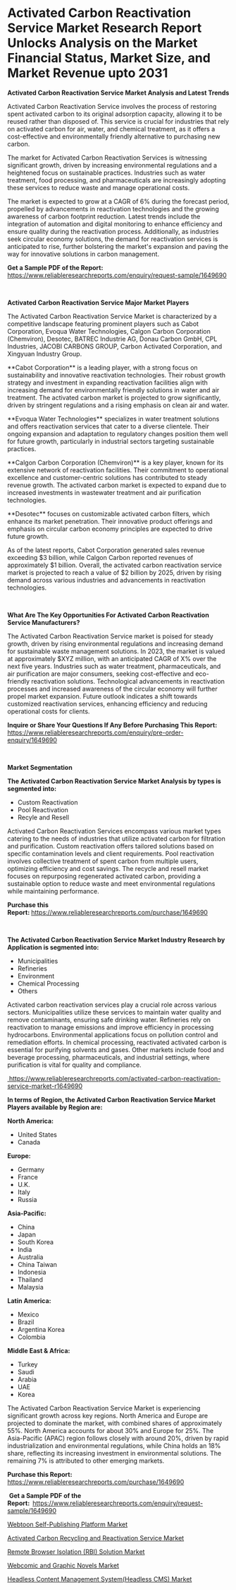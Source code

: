 <p><h1>Activated Carbon Reactivation Service Market Research Report Unlocks Analysis on the Market Financial Status, Market Size, and Market Revenue upto 2031</h1></p><p><strong>Activated Carbon Reactivation Service Market Analysis and Latest Trends</strong></p>
<p><p>Activated Carbon Reactivation Service involves the process of restoring spent activated carbon to its original adsorption capacity, allowing it to be reused rather than disposed of. This service is crucial for industries that rely on activated carbon for air, water, and chemical treatment, as it offers a cost-effective and environmentally friendly alternative to purchasing new carbon.</p><p>The market for Activated Carbon Reactivation Services is witnessing significant growth, driven by increasing environmental regulations and a heightened focus on sustainable practices. Industries such as water treatment, food processing, and pharmaceuticals are increasingly adopting these services to reduce waste and manage operational costs.</p><p>The market is expected to grow at a CAGR of 6% during the forecast period, propelled by advancements in reactivation technologies and the growing awareness of carbon footprint reduction. Latest trends include the integration of automation and digital monitoring to enhance efficiency and ensure quality during the reactivation process. Additionally, as industries seek circular economy solutions, the demand for reactivation services is anticipated to rise, further bolstering the market's expansion and paving the way for innovative solutions in carbon management.</p></p>
<p><strong>Get a Sample PDF of the Report:&nbsp;</strong> <a href="https://www.reliableresearchreports.com/enquiry/request-sample/1649690?utm_campaign=34&utm_medium=2&utm_source=Github&utm_content=ia&utm_term=29122024&utm_id=activated-carbon-reactivation-service">https://www.reliableresearchreports.com/enquiry/request-sample/1649690</a></p>
<p>&nbsp;</p>
<p><strong>Activated Carbon Reactivation Service Major Market Players</strong></p>
<p><p>The Activated Carbon Reactivation Service Market is characterized by a competitive landscape featuring prominent players such as Cabot Corporation, Evoqua Water Technologies, Calgon Carbon Corporation (Chemviron), Desotec, BATREC Industrie AG, Donau Carbon GmbH, CPL Industries, JACOBI CARBONS GROUP, Carbon Activated Corporation, and Xingyuan Industry Group.</p><p>**Cabot Corporation** is a leading player, with a strong focus on sustainability and innovative reactivation technologies. Their robust growth strategy and investment in expanding reactivation facilities align with increasing demand for environmentally friendly solutions in water and air treatment. The activated carbon market is projected to grow significantly, driven by stringent regulations and a rising emphasis on clean air and water.</p><p>**Evoqua Water Technologies** specializes in water treatment solutions and offers reactivation services that cater to a diverse clientele. Their ongoing expansion and adaptation to regulatory changes position them well for future growth, particularly in industrial sectors targeting sustainable practices.</p><p>**Calgon Carbon Corporation (Chemviron)** is a key player, known for its extensive network of reactivation facilities. Their commitment to operational excellence and customer-centric solutions has contributed to steady revenue growth. The activated carbon market is expected to expand due to increased investments in wastewater treatment and air purification technologies.</p><p>**Desotec** focuses on customizable activated carbon filters, which enhance its market penetration. Their innovative product offerings and emphasis on circular carbon economy principles are expected to drive future growth.</p><p>As of the latest reports, Cabot Corporation generated sales revenue exceeding $3 billion, while Calgon Carbon reported revenues of approximately $1 billion. Overall, the activated carbon reactivation service market is projected to reach a value of $2 billion by 2025, driven by rising demand across various industries and advancements in reactivation technologies.</p></p>
<p>&nbsp;</p>
<p><strong>What Are The Key Opportunities For Activated Carbon Reactivation Service Manufacturers?</strong></p>
<p><p>The Activated Carbon Reactivation Service market is poised for steady growth, driven by rising environmental regulations and increasing demand for sustainable waste management solutions. In 2023, the market is valued at approximately $XYZ million, with an anticipated CAGR of X% over the next five years. Industries such as water treatment, pharmaceuticals, and air purification are major consumers, seeking cost-effective and eco-friendly reactivation solutions. Technological advancements in reactivation processes and increased awareness of the circular economy will further propel market expansion. Future outlook indicates a shift towards customized reactivation services, enhancing efficiency and reducing operational costs for clients.</p></p>
<p><strong>Inquire or Share Your Questions If Any Before Purchasing This Report:</strong> <a href="https://www.reliableresearchreports.com/enquiry/pre-order-enquiry/1649690?utm_campaign=34&utm_medium=2&utm_source=Github&utm_content=ia&utm_term=29122024&utm_id=activated-carbon-reactivation-service">https://www.reliableresearchreports.com/enquiry/pre-order-enquiry/1649690</a></p>
<p>&nbsp;</p>
<p><strong>Market Segmentation</strong></p>
<p><strong>The Activated Carbon Reactivation Service Market Analysis by types is segmented into:</strong></p>
<p><ul><li>Custom Reactivation</li><li>Pool Reactivation</li><li>Recyle and Resell</li></ul></p>
<p><p>Activated Carbon Reactivation Services encompass various market types catering to the needs of industries that utilize activated carbon for filtration and purification. Custom reactivation offers tailored solutions based on specific contamination levels and client requirements. Pool reactivation involves collective treatment of spent carbon from multiple users, optimizing efficiency and cost savings. The recycle and resell market focuses on repurposing regenerated activated carbon, providing a sustainable option to reduce waste and meet environmental regulations while maintaining performance.</p></p>
<p><strong>Purchase this Report:&nbsp;</strong><a href="https://www.reliableresearchreports.com/purchase/1649690?utm_campaign=34&utm_medium=2&utm_source=Github&utm_content=ia&utm_term=29122024&utm_id=activated-carbon-reactivation-service">https://www.reliableresearchreports.com/purchase/1649690</a></p>
<p>&nbsp;</p>
<p><strong>The Activated Carbon Reactivation Service Market Industry Research by Application is segmented into:</strong></p>
<p><ul><li>Municipalities</li><li>Refineries</li><li>Environment</li><li>Chemical Processing</li><li>Others</li></ul></p>
<p><p>Activated carbon reactivation services play a crucial role across various sectors. Municipalities utilize these services to maintain water quality and remove contaminants, ensuring safe drinking water. Refineries rely on reactivation to manage emissions and improve efficiency in processing hydrocarbons. Environmental applications focus on pollution control and remediation efforts. In chemical processing, reactivated activated carbon is essential for purifying solvents and gases. Other markets include food and beverage processing, pharmaceuticals, and industrial settings, where purification is vital for quality and compliance.</p></p>
<p><a href="https://www.reliableresearchreports.com/activated-carbon-reactivation-service-market-r1649690?utm_campaign=34&utm_medium=2&utm_source=Github&utm_content=ia&utm_term=29122024&utm_id=activated-carbon-reactivation-service">&nbsp;https://www.reliableresearchreports.com/activated-carbon-reactivation-service-market-r1649690</a></p>
<p><strong>In terms of Region, the Activated Carbon Reactivation Service Market Players available by Region are:</strong></p>
<p>
    <p> <strong> North America: </strong>
        <ul>
            <li>United States</li>
            <li>Canada</li>
        </ul>
        </p> 
    <p> <strong> Europe: </strong>
        <ul>
            <li>Germany</li>
            <li>France</li>
            <li>U.K.</li>
            <li>Italy</li>
            <li>Russia</li>
        </ul>
        </p> 
    <p> <strong> Asia-Pacific: </strong>
        <ul>
            <li>China</li>
            <li>Japan</li>
            <li>South Korea</li>
            <li>India</li>
            <li>Australia</li>
            <li>China Taiwan</li>
            <li>Indonesia</li>
            <li>Thailand</li>
            <li>Malaysia</li>
        </ul>
        </p> 
    <p> <strong> Latin America: </strong>
        <ul>
            <li>Mexico</li>
            <li>Brazil</li>
            <li>Argentina Korea</li>
            <li>Colombia</li>
        </ul>
        </p> 
    <p> <strong> Middle East & Africa: </strong>
        <ul>
            <li>Turkey</li>
            <li>Saudi</li>
            <li>Arabia</li>
            <li>UAE</li>
            <li>Korea</li>
        </ul>
    </p>
    </p>
<p><p>The Activated Carbon Reactivation Service Market is experiencing significant growth across key regions. North America and Europe are projected to dominate the market, with combined shares of approximately 55%. North America accounts for about 30% and Europe for 25%. The Asia-Pacific (APAC) region follows closely with around 20%, driven by rapid industrialization and environmental regulations, while China holds an 18% share, reflecting its increasing investment in environmental solutions. The remaining 7% is attributed to other emerging markets.</p></p>
<p><strong>Purchase this Report: </strong><a href="https://www.reliableresearchreports.com/purchase/1649690?utm_campaign=34&utm_medium=2&utm_source=Github&utm_content=ia&utm_term=29122024&utm_id=activated-carbon-reactivation-service">https://www.reliableresearchreports.com/purchase/1649690</a></p>
<p>&nbsp;<strong>Get a Sample PDF of the Report:&nbsp;&nbsp;</strong><a href="https://www.reliableresearchreports.com/enquiry/request-sample/1649690?utm_campaign=34&utm_medium=2&utm_source=Github&utm_content=ia&utm_term=29122024&utm_id=activated-carbon-reactivation-service">https://www.reliableresearchreports.com/enquiry/request-sample/1649690</a></p>
<p><strong></strong></p>
<p><p><a href="https://github.com/HobertDavis43/Market-Research-Report-List-1/blob/main/webtoon-self-publishing-platform-market.md?utm_campaign=34&utm_medium=2&utm_source=Github&utm_content=ia&utm_term=29122024&utm_id=activated-carbon-reactivation-service">Webtoon Self-Publishing Platform Market</a></p><p><a href="https://github.com/zuccoshenna242/Market-Research-Report-List-1/blob/main/activated-carbon-recycling-and-reactivation-service-market.md?utm_campaign=34&utm_medium=2&utm_source=Github&utm_content=ia&utm_term=29122024&utm_id=activated-carbon-reactivation-service">Activated Carbon Recycling and Reactivation Service Market</a></p><p><a href="https://github.com/arvelm4nthig/Market-Research-Report-List-1/blob/main/remote-browser-isolation-rbi-solution-market.md?utm_campaign=34&utm_medium=2&utm_source=Github&utm_content=ia&utm_term=29122024&utm_id=activated-carbon-reactivation-service">Remote Browser Isolation (RBI) Solution Market</a></p><p><a href="https://github.com/AlisaRowe24/Market-Research-Report-List-1/blob/main/webcomic-and-graphic-novels-market.md?utm_campaign=34&utm_medium=2&utm_source=Github&utm_content=ia&utm_term=29122024&utm_id=activated-carbon-reactivation-service">Webcomic and Graphic Novels Market</a></p><p><a href="https://github.com/jaquelynhasenaue8/Market-Research-Report-List-1/blob/main/headless-content-management-systemheadless-cms-market.md?utm_campaign=34&utm_medium=2&utm_source=Github&utm_content=ia&utm_term=29122024&utm_id=activated-carbon-reactivation-service">Headless Content Management System(Headless CMS) Market</a></p></p>